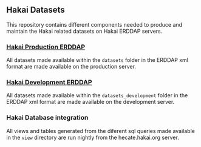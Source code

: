 ## Hakai Datasets
This repository contains different components needed to produce and maintain the Hakai related datasets on Hakai ERDDAP servers. 

### [Hakai Production ERDDAP](https://catalogue.hakai.org/erddap/index.html)
All datasets made available within the `datasets` folder in the ERDDAP xml format are made available on the production server. 

### [Hakai Development ERDDAP](https://goose.hakai.org/erddap/index.html)
All datasets made available within the `datasets_development` folder in the ERDDAP xml format are made available on the development server. 

### Hakai Database integration
All views and tables generated from the diferent sql queries made available in the `view` directory are run nightly from the hecate.hakai.org server. 